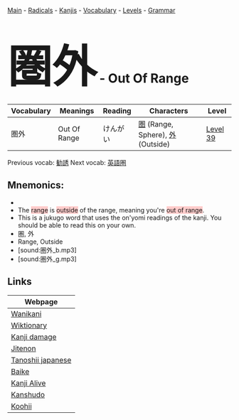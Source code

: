 <style> bigfont {font-size: 100px}</style>
[Main](../README.md) -
[Radicals](../radicals.md) -
[Kanjis](../kanjis.md) -
[Vocabulary](../vocabulary.md) -
[Levels](../levels.md) -
[Grammar](../grammar.md)
# <bigfont> 圏外</bigfont> - Out Of Range 

| Vocabulary | Meanings | Reading | Characters | Level |
| --- | --- | --- | --- | --- |
| 圏外 | Out Of Range | けんがい |  [圏](../kanjis/圏.md) (Range, Sphere), [外](../kanjis/外.md) (Outside) | [Level 39](../levels/wk_level39.md) |

Previous vocab: [勧誘](勧誘.md) Next vocab: [英語圏](英語圏.md) 

## Mnemonics:

* 
* The <span style="background-color:#ffcccb"> range</span> is <span style="background-color:#ffcccb"> outside</span> of the range, meaning you're <span style="background-color:#ffcccb"> out of range</span>.
* This is a jukugo word that uses the on'yomi readings of the kanji. You should be able to read this on your own.
* 圏, 外
* Range, Outside
* [sound:圏外_b.mp3]
* [sound:圏外_g.mp3]


## Links 

| Webpage |
| --- |
| [Wanikani          ](https://www.wanikani.com/kanji/圏外) |
| [Wiktionary        ](https://en.wiktionary.org/wiki/圏外) |
| [Kanji damage      ](http://www.kanjidamage.com/kanji/search?utf8=✓&q=圏外) |
| [Jitenon           ](https://jitenon.com/kanji/圏外) |
| [Tanoshii japanese ](https://www.tanoshiijapanese.com/dictionary/kanji.cfm?k=圏外) |
| [Baike             ](https://baike.baidu.com/item/圏外) |
| [Kanji Alive       ](https://app.kanjialive.com/圏外) |
| [Kanshudo          ](https://www.kanshudo.com/searchmn?q=圏外) |
| [Koohii            ](https://kanji.koohii.com/study/kanji/圏外) |
